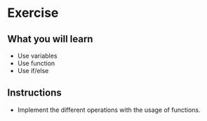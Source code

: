 # Exercise

## What you will learn

* Use variables
* Use function
* Use if/else

## Instructions

* Implement the different operations with the usage of functions.